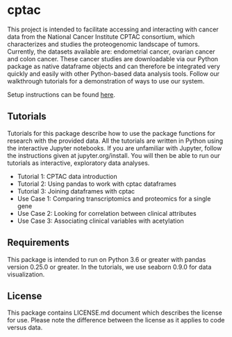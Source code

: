 # cptac
This project is intended to facilitate accessing and interacting with cancer data from the National Cancer Institute CPTAC consortium, which characterizes and studies the proteogenomic landscape of tumors. Currently, the datasets available are: endometrial cancer, ovarian cancer and colon cancer. These cancer studies are downloadable via our Python package as native dataframe objects and can therefore be integrated very quickly and easily with other Python-based data analysis tools. Follow our walkthrough tutorials for a demonstration of ways to use our system.

Setup instructions can be found <a href="https://github.com/PayneLab/cptac/blob/master/docs/setup.md">here</a>.

## Tutorials
Tutorials for this package describe how to use the package functions for research with the provided data. All the tutorials are written in Python using the interactive Jupyter notebooks. If you are unfamiliar with Jupyter, follow the instructions given at jupyter.org/install. You will then be able to run our tutorials as interactive, exploratory data analyses.
<ul>
  <li>Tutorial 1: CPTAC data introduction</li>
  <li>Tutorial 2: Using pandas to work with cptac dataframes</li>
  <li>Tutorial 3: Joining dataframes with cptac</li>
  <li>Use Case 1: Comparing transcriptomics and proteomics for a single gene</li>
  <li>Use Case 2: Looking for correlation between clinical attributes</li>
  <li>Use Case 3: Associating clinical variables with acetylation</li>
</ul>

## Requirements
This package is intended to run on Python 3.6 or greater with pandas version 0.25.0 or greater. In the tutorials, we use seaborn 0.9.0 for data visualization. 

## License
This package contains LICENSE.md document which describes the license for use. Please note the difference between the license as it applies to code versus data.
